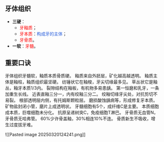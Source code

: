 ## 牙体组织
* **三硬**：
	* <font color="#ff0000">牙釉质</font>；
	* <font color="#ff0000">牙本质</font>：<font color="#245bdb">构成牙的主体</font>；
	* <font color="#ff0000">牙骨质</font>。
* **一软**：<font color="#ff0000">牙髓</font>。

## 重要口诀
牙体组织牙髓软，釉质本质骨质硬。
釉质来自外胚层，矿化越高越透明。
釉质主体是釉柱，釉质组织最坚硬。
纺锤状它在釉梭，牙尖切缘最多见。
草丛状它是釉丛，釉牙本质1/3内。
裂隙结构在釉板，有机物多易患龋。
第一恒磨和乳牙，一条加重生长线。
近表直釉三分一，内有绞釉三分二。
绞釉切缘牙尖处，对抗剪切不易裂。
根部透明层内侧，有托姆斯颗粒层。
磨损酸蚀龋病等，形成修复牙本质。
矿物盐封闭小管，磨片上成透明状。
牙髓细胞有5个，成纤维C是主要。
本质细胞成本质，巨噬细胞未分化。
抗原呈递树突C，免疫细胞T淋巴。
牙骨质无血管N，牙骨质无哈弗管。
60%少许骨盖釉，30%相连10%不连。
骨质新生不吸收，增生过度拔牙难。

![[Pasted image 20250320124241.png]]


